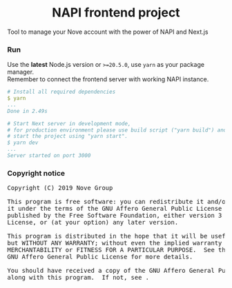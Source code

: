 <h1 align="center">NAPI frontend project</h1>
Tool to manage your Nove account with the power of NAPI and Next.js

### Run

Use the **latest** Node.js version or `>=20.5.0`, use `yarn` as your package manager.<br />
Remember to connect the frontend server with working NAPI instance.

```yml
# Install all required dependencies
$ yarn
...
Done in 2.49s

# Start Next server in development mode,
# for production environment please use build script ("yarn build") and
# start the project using "yarn start".
$ yarn dev
...
Server started on port 3000
```

### Copyright notice

<pre>
Copyright (C) 2019 Nove Group

This program is free software: you can redistribute it and/or modify
it under the terms of the GNU Affero General Public License as
published by the Free Software Foundation, either version 3 of the
License, or (at your option) any later version.

This program is distributed in the hope that it will be useful,
but WITHOUT ANY WARRANTY; without even the implied warranty of
MERCHANTABILITY or FITNESS FOR A PARTICULAR PURPOSE.  See the
GNU Affero General Public License for more details.

You should have received a copy of the GNU Affero General Public License
along with this program.  If not, see <https://www.gnu.org/licenses/>.
</pre>

